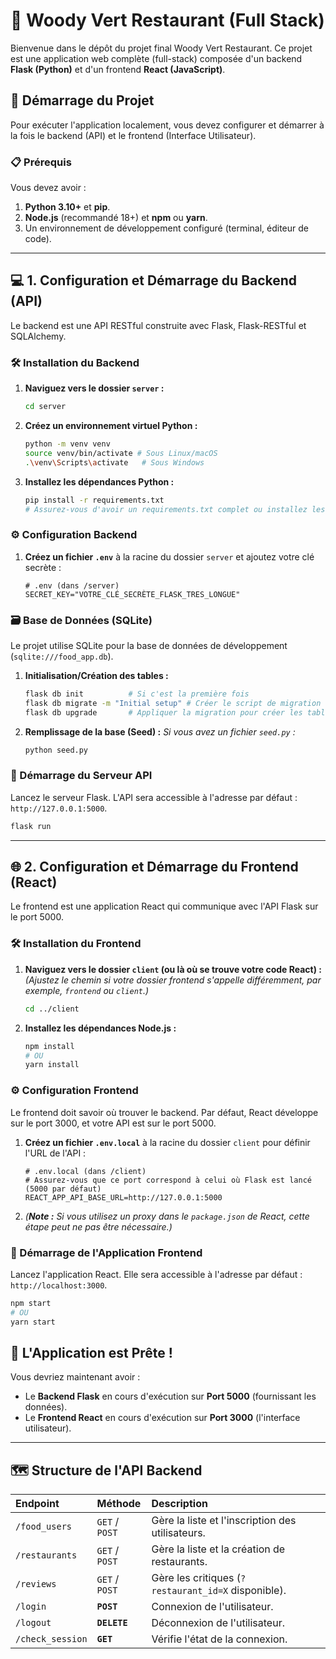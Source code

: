 # 🍲 Woody Vert Restaurant (Full Stack)

Bienvenue dans le dépôt du projet final Woody Vert Restaurant. Ce projet est une application web complète (full-stack) composée d'un backend **Flask (Python)** et d'un frontend **React (JavaScript)**.

## 🚀 Démarrage du Projet

Pour exécuter l'application localement, vous devez configurer et démarrer à la fois le backend (API) et le frontend (Interface Utilisateur).

### 📋 Prérequis

Vous devez avoir :

1.  **Python 3.10+** et **pip**.
2.  **Node.js** (recommandé 18+) et **npm** ou **yarn**.
3.  Un environnement de développement configuré (terminal, éditeur de code).

-----

## 💻 1. Configuration et Démarrage du Backend (API)

Le backend est une API RESTful construite avec Flask, Flask-RESTful et SQLAlchemy.

### 🛠️ Installation du Backend

1.  **Naviguez vers le dossier `server` :**
    ```bash
    cd server
    ```
2.  **Créez un environnement virtuel Python :**
    ```bash
    python -m venv venv
    source venv/bin/activate # Sous Linux/macOS
    .\venv\Scripts\activate   # Sous Windows
    ```
3.  **Installez les dépendances Python :**
    ```bash
    pip install -r requirements.txt
    # Assurez-vous d'avoir un requirements.txt complet ou installez les dépendances
    ```

### ⚙️ Configuration Backend

1.  **Créez un fichier `.env`** à la racine du dossier `server` et ajoutez votre clé secrète :
    ```dotenv
    # .env (dans /server)
    SECRET_KEY="VOTRE_CLÉ_SECRÈTE_FLASK_TRES_LONGUE"
    ```

### 🗃️ Base de Données (SQLite)

Le projet utilise SQLite pour la base de données de développement (`sqlite:///food_app.db`).

1.  **Initialisation/Création des tables :**
    ```bash
    flask db init          # Si c'est la première fois
    flask db migrate -m "Initial setup" # Créer le script de migration
    flask db upgrade       # Appliquer la migration pour créer les tables
    ```
2.  **Remplissage de la base (Seed) :**
    *Si vous avez un fichier `seed.py` :*
    ```bash
    python seed.py
    ```

### 🚀 Démarrage du Serveur API

Lancez le serveur Flask. L'API sera accessible à l'adresse par défaut : `http://127.0.0.1:5000`.

```bash
flask run
```

-----

## 🌐 2. Configuration et Démarrage du Frontend (React)

Le frontend est une application React qui communique avec l'API Flask sur le port 5000.

### 🛠️ Installation du Frontend

1.  **Naviguez vers le dossier `client` (ou là où se trouve votre code React) :**
    *(Ajustez le chemin si votre dossier frontend s'appelle différemment, par exemple, `frontend` ou `client`.)*
    ```bash
    cd ../client 
    ```
2.  **Installez les dépendances Node.js :**
    ```bash
    npm install
    # OU
    yarn install
    ```

### ⚙️ Configuration Frontend

Le frontend doit savoir où trouver le backend. Par défaut, React développe sur le port 3000, et votre API est sur le port 5000.

1.  **Créez un fichier `.env.local`** à la racine du dossier `client` pour définir l'URL de l'API :
    ```dotenv
    # .env.local (dans /client)
    # Assurez-vous que ce port correspond à celui où Flask est lancé (5000 par défaut)
    REACT_APP_API_BASE_URL=http://127.0.0.1:5000
    ```
2.  *(**Note :** Si vous utilisez un proxy dans le `package.json` de React, cette étape peut ne pas être nécessaire.)*

### 🚀 Démarrage de l'Application Frontend

Lancez l'application React. Elle sera accessible à l'adresse par défaut : `http://localhost:3000`.

```bash
npm start
# OU
yarn start
```

## 🎉 L'Application est Prête \!

Vous devriez maintenant avoir :

  * Le **Backend Flask** en cours d'exécution sur **Port 5000** (fournissant les données).
  * Le **Frontend React** en cours d'exécution sur **Port 3000** (l'interface utilisateur).

-----

## 🗺️ Structure de l'API Backend

| Endpoint | Méthode | Description |
| :--- | :--- | :--- |
| `/food_users` | `GET` / `POST` | Gère la liste et l'inscription des utilisateurs. |
| `/restaurants` | `GET` / `POST` | Gère la liste et la création de restaurants. |
| `/reviews` | `GET` / `POST` | Gère les critiques (`?restaurant_id=X` disponible). |
| `/login` | **`POST`** | Connexion de l'utilisateur. |
| `/logout` | **`DELETE`** | Déconnexion de l'utilisateur. |
| `/check_session` | **`GET`** | Vérifie l'état de la connexion. |